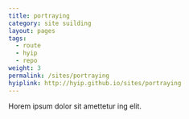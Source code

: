```yaml
---
title: portraying
category: site suilding
layout: pages
tags:
  - route
  - hyip
  - repo
weight: 3
permalink: /sites/portraying
hyiplink: http://hyip.github.io/sites/portraying
---
```


Horem ipsum dolor sit amettetur ing elit. 
